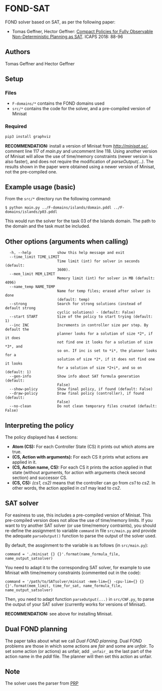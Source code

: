 # FOND-SAT

FOND solver based on SAT, as per the following paper:

* Tomas Geffner, Hector Geffner: [Compact Policies for Fully Observable Non-Deterministic Planning as SAT](https://arxiv.org/pdf/1806.09455.pdf). ICAPS 2018: 88-96

## Authors

Tomas Geffner and Hector Geffner

## Setup

### Files

- `F-domains/*` contains the FOND domains used
- `src/*` contains the code for the solver, and a pre-compiled version of Minisat

### Required

```bash
pip3 install graphviz
```


**RECOMMENDATION:** install a version of Minisat from *http://minisat.se/*, comment line 117 of *main.py* and uncomment line 118. Using another version of Minisat will allow the use of time/memory constraints (newer version is also faster), and does not require the modification of *parseOutput(...)*. The results shown in the paper were obtained using a newer version of Minisat, not the pre-compiled one.

## Example usage (basic)

From the `src/*` directory run the following command:


```shell
$ python main.py ../F-domains/islands/domain.pddl ../F-domains/islands/p03.pddl
```

This would run the solver for the task 03 of the Islands domain. The path to the domain and the task must be included.

## Other options (arguments when calling)

```shell
  -h, --help            show this help message and exit
  --time_limit TIME_LIMIT
                        Time limit (int) for solver in seconds (default:
                        3600).
  --mem_limit MEM_LIMIT
                        Memory limit (int) for solver in MB (default: 4096)
  --name_temp NAME_TEMP
                        Name for temp files; erased after solver is done
                        (default: temp)
  --strong              Search for strong solutions (instead of default strong
                        cyclic solutions) - (default: False)
  --start START         Size of the policy to start trying (default: 1)
  --inc INC             Increments in controller size per step. By default the
                        planner looks for a solution of size *2*, if it does
                        not find one it looks for a solution of size *3*, and
                        so on. If inc is set to *i*, the planner looks for a
                        solution of size *2*, if it does not find one it looks
                        for a solution of size *2+i*, and so on (default: 1)
  --gen-info            Show info about SAT formula generation (default:
                        False)
  --show-policy         Show final policy, if found (default: False)
  --draw-policy         Draw final policy (controller), if found (default:
                        False)
  --no-clean            Do not clean temporary files created (default: False)
```


## Interpreting the policy

The policy displayed has 4 sections:

- **Atom (CS):** For each Controller State (CS) it prints out which atoms are true.
- **(CS, Action with arguments):** For each CS it prints what actions are applied in it.
- **(CS, Action name, CS):** For each CS it prints the action applied in that state (without arguments, for action with arguments check second section) and successor CS.
- **(CS, CS):** *(cs1, cs2)* means that the controller can go from *cs1* to *cs2*. In other words, the action applied in *cs1* may lead to *cs2*. 

## SAT solver

For easiness to use, this includes a pre-compiled version of Minisat. This pre-compiled version does not allow the use of time/memory limits. If you want to try another SAT solver (or use time/memory contraints), you should re-define the assignment to variable `command` in file `src/main.py` and provide the adequate `parseOutput()` function to parse the output of the solver used.

By default, the assginment to the variable is as follows (in `src/main.py`):

    command = './minisat {} {}'.format(name_formula_file, name_output_satsolver)

You need to adapt it to the corresponding SAT solver, for example to use Minisat with time/memory constraints (commented out in the code):

    command = '/path/to/SATsolver/minisat -mem-lim={} -cpu-lim={} {} {}'.format(mem_limit, time_for_sat, name_formula_file, name_output_satsolver)

Then, you need to adapt function `parseOutput(...)` in `src/CNF.py`, to parse the output of your SAT solver  (currently works for versions of Minisat).

**RECOMMENDATION:** see above for installing Minisat.

## Dual FOND planning

The paper talks about what we call *Dual FOND planning*. Dual FOND problems are those in which some actions are *fair* and some are *unfair*. To set some action (or actions) as unfair, add `_unfair_` as the last part of the action name in the *pddl* file. The planner will then set this action as unfair.

## Note
The solver uses the parser from [PRP](https://bitbucket.org/haz/planner-for-relevant-policies/wiki/Home)
